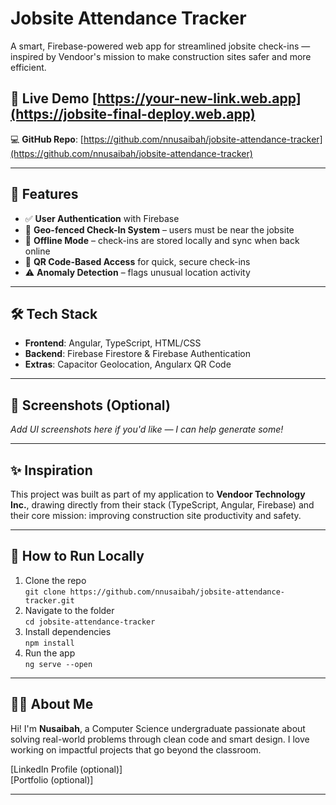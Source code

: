 # Jobsite Attendance Tracker

A smart, Firebase-powered web app for streamlined jobsite check-ins — inspired by Vendoor's mission to make construction sites safer and more efficient.

## 🔗 Live Demo [https://your-new-link.web.app](https://jobsite-final-deploy.web.app)
 
💻 **GitHub Repo**: [https://github.com/nnusaibah/jobsite-attendance-tracker](https://github.com/nnusaibah/jobsite-attendance-tracker)

---

## 🚀 Features

- ✅ **User Authentication** with Firebase
- 📍 **Geo-fenced Check-In System** – users must be near the jobsite
- 🔄 **Offline Mode** – check-ins are stored locally and sync when back online
- 🔐 **QR Code-Based Access** for quick, secure check-ins
- ⚠️ **Anomaly Detection** – flags unusual location activity

---

## 🛠️ Tech Stack

- **Frontend**: Angular, TypeScript, HTML/CSS
- **Backend**: Firebase Firestore & Firebase Authentication
- **Extras**: Capacitor Geolocation, Angularx QR Code

---

## 📸 Screenshots (Optional)

_Add UI screenshots here if you'd like — I can help generate some!_

---

## ✨ Inspiration

This project was built as part of my application to **Vendoor Technology Inc.**, drawing directly from their stack (TypeScript, Angular, Firebase) and their core mission: improving construction site productivity and safety.

---

## 📂 How to Run Locally

1. Clone the repo  
   `git clone https://github.com/nnusaibah/jobsite-attendance-tracker.git`
2. Navigate to the folder  
   `cd jobsite-attendance-tracker`
3. Install dependencies  
   `npm install`
4. Run the app  
   `ng serve --open`

---

## 🙋‍♀️ About Me

Hi! I'm **Nusaibah**, a Computer Science undergraduate passionate about solving real-world problems through clean code and smart design. I love working on impactful projects that go beyond the classroom.

[LinkedIn Profile (optional)]  
[Portfolio (optional)]

---

